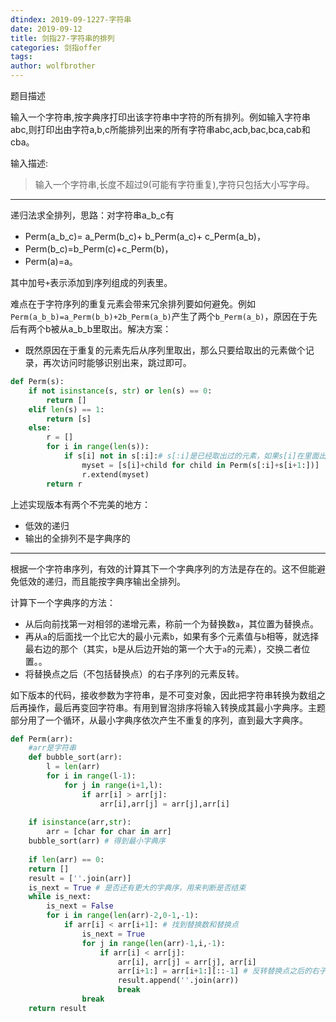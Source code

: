 ```yaml
---
dtindex: 2019-09-1227-字符串
date: 2019-09-12
title: 剑指27-字符串的排列
categories: 剑指offer
tags:  
author: wolfbrother  
---
```


题目描述

输入一个字符串,按字典序打印出该字符串中字符的所有排列。例如输入字符串abc,则打印出由字符a,b,c所能排列出来的所有字符串abc,acb,bac,bca,cab和cba。

输入描述:

> 输入一个字符串,长度不超过9(可能有字符重复),字符只包括大小写字母。


------------------------------------

递归法求全排列，思路：对字符串a_b_c有

+ Perm(a_b_c)= a_Perm(b_c)+ b_Perm(a_c)+ c_Perm(a_b)，
+ Perm(b_c)=b_Perm(c)+c_Perm(b)，
+ Perm(a)=a。

其中加号`+`表示添加到序列组成的列表里。

难点在于字符序列的重复元素会带来冗余排列要如何避免。例如`Perm(a_b_b)=a_Perm(b_b)+2b_Perm(a_b)`产生了两个`b_Perm(a_b)`，原因在于先后有两个b被从a_b_b里取出。解决方案：

+ 既然原因在于重复的元素先后从序列里取出，那么只要给取出的元素做个记录，再次访问时能够识别出来，跳过即可。

```python
def Perm(s):
    if not isinstance(s, str) or len(s) == 0:
        return []
    elif len(s) == 1:
        return [s]
    else:
        r = []
        for i in range(len(s)):
            if s[i] not in s[:i]:# s[:i]是已经取出过的元素，如果s[i]在里面出现过则跳过
                myset = [s[i]+child for child in Perm(s[:i]+s[i+1:])]
                r.extend(myset)
        return r
```

上述实现版本有两个不完美的地方：

+ 低效的递归
+ 输出的全排列不是字典序的

--------------------------

根据一个字符串序列，有效的计算其下一个字典序列的方法是存在的。这不但能避免低效的递归，而且能按字典序输出全排列。

计算下一个字典序的方法：

+ 从后向前找第一对相邻的递增元素，称前一个为替换数`a`，其位置为替换点。
+ 再从`a`的后面找一个比它大的最小元素`b`，如果有多个元素值与`b`相等，就选择最右边的那个（其实，`b`是从后边开始的第一个大于`a`的元素），交换二者位置。。
+ 将替换点之后（不包括替换点）的右子序列的元素反转。

如下版本的代码，接收参数为字符串，是不可变对象，因此把字符串转换为数组之后再操作，最后再变回字符串。有用到冒泡排序将输入转换成其最小字典序。主题部分用了一个循环，从最小字典序依次产生不重复的序列，直到最大字典序。

```python
def Perm(arr):
    #arr是字符串
    def bubble_sort(arr):
        l = len(arr)
        for i in range(l-1):
            for j in range(i+1,l):
                if arr[i] > arr[j]:
                    arr[i],arr[j] = arr[j],arr[i]
    
    if isinstance(arr,str):
        arr = [char for char in arr]
    bubble_sort(arr) # 得到最小字典序
    
    if len(arr) == 0:
    return []
    result = [''.join(arr)]
    is_next = True # 是否还有更大的字典序，用来判断是否结束
    while is_next:
        is_next = False
        for i in range(len(arr)-2,0-1,-1):
            if arr[i] < arr[i+1]: # 找到替换数和替换点
                is_next = True
                for j in range(len(arr)-1,i,-1):
                    if arr[i] < arr[j]:
                        arr[i], arr[j] = arr[j], arr[i]
                        arr[i+1:] = arr[i+1:][::-1] # 反转替换点之后的右子序列
                        result.append(''.join(arr))
                        break
                break
    return result
```


